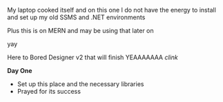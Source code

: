 My laptop cooked itself and on this one I do not have the energy to install and set up my old SSMS and .NET environments

Plus this is on MERN and may be using that later on 

yay 


Here to Bored Designer v2 that will finish YEAAAAAAA *clink*


**Day One**
* Set up this place and the necessary libraries
* Prayed for its success
